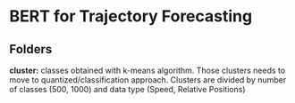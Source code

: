 # BERT for Trajectory Forecasting

## Folders

**cluster:** classes obtained with k-means algorithm. Those clusters needs to move to quantized/classification approach. Clusters are divided by number of classes (500, 1000) and data type (Speed, Relative Positions)
